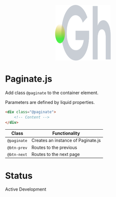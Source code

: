 <p align="center">
  <img width="180" height="180" src="https://github.com/terrainagency/ghost/blob/main/assets/logo.svg" alt="Ghost: Agnostic GSAP and Tailwind Framework">
</p>

# Paginate.js
Add class `@paginate` to the container element.

Parameters are defined by liquid properties. 

```html
<div class="@paginate">
    <!-- Content -->
</div>
```

Class | Functionality
------------ | -------------
`@paginate` | Creates an instance of Paginate.js
`@btn-prev` | Routes to the previous
`@btn-next` | Routes to the next page

# Status
Active Development